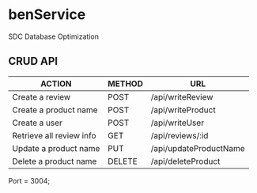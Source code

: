 # benService

SDC Database Optimization

## CRUD API
ACTION|METHOD|URL
------|------|---
Create a review | POST | /api/writeReview
Create a product name | POST | /api/writeProduct
Create a user | POST | /api/writeUser
Retrieve all review info | GET | /api/reviews/:id
Update a product name | PUT | /api/updateProductName
Delete a product name | DELETE | /api/deleteProduct

Port = 3004;

